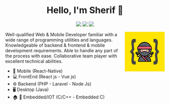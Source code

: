 

<h1 align="center">Hello, I'm Sherif 👋</h1>
<p align="center">
    <a href="https://www.linkedin.com/in/sherif-mohamed-ramadan-b04049120/"><img src="https://img.shields.io/badge/linkedin-%230177B5?style=flat&logo=linkedin&logoColor=white"/></a>
    <a href="https://www.hackerrank.com/Shrief"><img src="https://img.shields.io/badge/hackerRank-%23000?style=flat&logo=HackerRank&logoColor=#00EA64"/></a>
  <a href="https://portfolio-f536f.web.app/"><img src="https://img.shields.io/badge/portfolio-%23FF0000?style=flat&logo=Proto.io&logoColor=white"/></a>
  </p>
  
  <img src="https://raw.githubusercontent.com/SherifMega/SherifMega/main/profile.webp" align="right" width="25%"/>

Well-qualified Web & Mobile Developer familiar with a wide range of programming utilities and languages. Knowledgeable of backend & frontend & mobile development requirements. Able to handle any part of the process with ease. Collaborative team player with excellent technical abilities.

- 📱 Mobile (React-Native)
- 💻 FrontEnd (React js - Vue js)
- ⚙ Backend (PHP - Laravel - Node Js)
- 🖥️ Desktop (Java)
- 🏠 🚗 Embedded/IOT (C/C++ - Embedded C)
